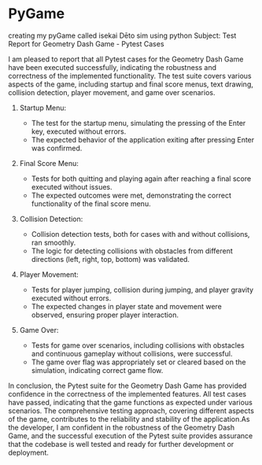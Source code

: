 # PyGame
creating my pyGame called isekai Dēto sim using python 
Subject: Test Report for Geometry Dash Game - Pytest Cases

I am pleased to report that all Pytest cases for the Geometry Dash Game have been executed successfully, indicating 
the robustness and correctness of the implemented functionality. The test suite covers various aspects of the game, 
including startup and final score menus, text drawing, collision detection, player movement, and game over scenarios.


1. Startup Menu:
   - The test for the startup menu, simulating the pressing of the Enter key, executed without errors.
   - The expected behavior of the application exiting after pressing Enter was confirmed.

2. Final Score Menu:
   - Tests for both quitting and playing again after reaching a final score executed without issues.
   - The expected outcomes were met, demonstrating the correct functionality of the final score menu.


3. Collision Detection:
   - Collision detection tests, both for cases with and without collisions, ran smoothly.
   - The logic for detecting collisions with obstacles from different directions (left, right, top, bottom) was validated.

4. Player Movement:
   - Tests for player jumping, collision during jumping, and player gravity executed without errors.
   - The expected changes in player state and movement were observed, ensuring proper player interaction.

5. Game Over:
   - Tests for game over scenarios, including collisions with obstacles and continuous gameplay without collisions, were successful.
   - The game over flag was appropriately set or cleared based on the simulation, indicating correct game flow.


In conclusion, the Pytest suite for the Geometry Dash Game has provided confidence in the correctness of the implemented features. 
All test cases have passed, indicating that the game functions as expected under various scenarios. The comprehensive testing approach, 
covering different aspects of the game, contributes to the reliability and stability of the application.As the developer, I am confident
in the robustness of the Geometry Dash Game, and the successful execution of the Pytest suite provides assurance that the codebase is well
tested and ready for further development or deployment.
